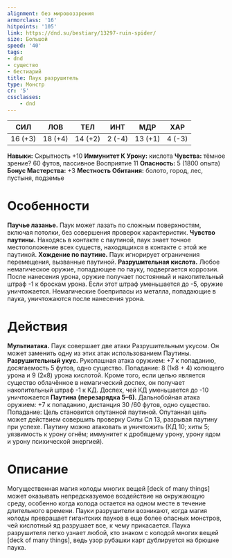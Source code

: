 ```yaml
---
alignment: без мировоззрения
armorclass: '16'
hitpoints: '105'
link: https://dnd.su/bestiary/13297-ruin-spider/
size: Большой
speed: '40'
tags:
- dnd
- существо
- бестиарий
title: Паук разрушитель
type: Монстр
cr: '5'
cssclasses:
    - dnd
---
```



| СИЛ | ЛОВ | ТЕЛ | ИНТ | МДР | ХАР |
|---|---|---|---|---|---|
| 16 (+3) | 18 (+4) | 14 (+2) | 2 (-4) | 13 (+1) | 4 (-3) |
**Навыки:** Скрытность +10
**Иммунитет К Урону:** кислота
**Чувства:** тёмное зрение? 60 футов, пассивное Восприятие 11
**Опасность:** 5 (1800 опыта)
**Бонус Мастерства:** +3
**Местность Обитания:** болото, город, лес, пустыня, подземье


# Особенности
**Паучье лазанье.** Паук может лазать по сложным поверхностям, включая потолки, без совершения проверок характеристик.
**Чувство паутины.** Находясь в контакте с паутиной, паук знает точное местоположение всех существ, находящихся в контакте с этой же паутиной.
**Хождение по паутине.** Паук игнорирует ограничения перемещения, вызванные паутиной.
**Разрушительная кислота.** Любое немагическое оружие, попадающее по пауку, подвергается коррозии. После нанесения урона, оружие получает постоянный и накопительный штраф -1 к броскам урона. Если этот штраф уменьшается до -5, оружие уничтожается. Немагические боеприпасы из металла, попадающие в паука, уничтожаются после нанесения урона.


# Действия
**Мультиатака.** Паук совершает две атаки Разрушительным укусом. Он может заменить одну из этих атак использованием Паутины.
**Разрушительный укус.** Рукопашная атака оружием: +7 к попаданию, досягаемость 5 футов, одно существо. Попадание: 8 (1к8 + 4) колющего урона и 9 (2к8) урона кислотой. Кроме того, если целью является существо облачённое в немагический доспех, он получает накопительный штраф -1 к КД. Доспех, чей КД уменьшается до -10 уничтожается
**Паутина (перезарядка 5–6).** Дальнобойная атака оружием: +7 к попаданию, дистанция 30 /60 футов, одно существо. Попадание: Цель становится опутанной паутиной. Опутанная цель может действием совершить проверку Силы Сл 13, разрывая паутину при успехе. Паутину можно атаковать и уничтожить (КД 10; хиты 5; уязвимость к урону огнём; иммунитет к дробящему урону, урону ядом и урону психической энергией).


# Описание
Могущественная магия колоды многих вещей [deck of many things] может оказывать непредсказуемое воздействие на окружающую среду, особенно когда колода остается на одном месте в течение длительного времени. Пауки разрушители возникают, когда магия колоды превращает гигантских пауков в еще более опасных монстров, чей кислотный яд разрушает все, к чему прикасается. Паука разрушителя легко узнает любой, кто знаком с колодой многих вещей [deck of many things], ведь узор рубашки карт дублируется на брюшке паука.